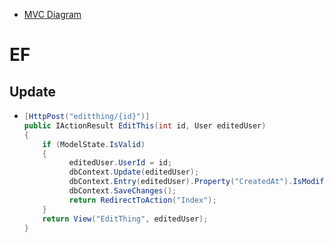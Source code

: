 - [MVC Diagram](https://mdn.mozillademos.org/files/16042/model-view-controller-light-blue.png)

# EF
## Update
- ``` csharp
  [HttpPost("editthing/{id}")]
  public IActionResult EditThis(int id, User editedUser)
  {
      if (ModelState.IsValid)
      {
            editedUser.UserId = id;
            dbContext.Update(editedUser);
            dbContext.Entry(editedUser).Property("CreatedAt").IsModified = false;
            dbContext.SaveChanges();
            return RedirectToAction("Index");
      }
      return View("EditThing", editedUser);
  }
  ```